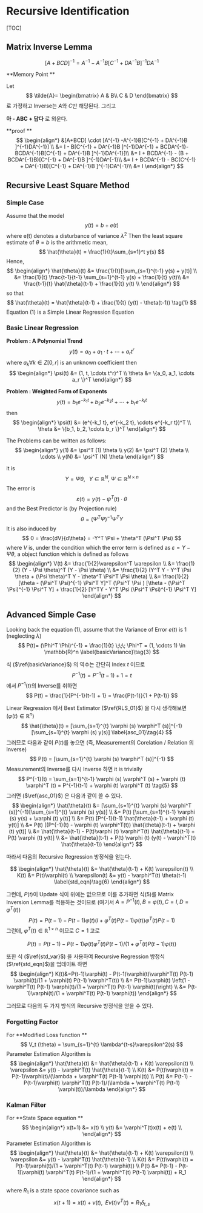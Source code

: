 Recursive Identification 
===

[TOC]

## Matrix Inverse Lemma

$$
[A + BCD]^{-1} = A^{-1} -A^{-1}B[C^{-1} + DA^{-1}B ]^{-1} DA^{-1}
$$

**Memory Point ** 

Let 
$$
\tilde{A}=
\begin{bmatrix}
A & B\\ 
C & D
\end{bmatrix}
$$
로 가정하고 Inverse는 $A$와 $C$만 해당된다. 그리고

**아 - ABC + 답다** 로 외운다. 



**proof **
$$
\begin{align*}
&[A+BCD] \cdot [A^{-1} -A^{-1}B[C^{-1} + DA^{-1}B ]^{-1}DA^{-1}] \\
&= I - B[C^{-1} + DA^{-1}B ]^{-1}DA^{-1} + BCDA^{-1}-BCDA^{-1}B[C^{-1} + DA^{-1}B ]^{-1}DA^{-1}]\\
 &= I + BCDA^{-1} - (B + BCDA^{-1}B)[C^{-1} + DA^{-1}B ]^{-1}DA^{-1}\\
 &= I + BCDA^{-1} - BC(C^{-1} + DA^{-1}B)[C^{-1} + DA^{-1}B ]^{-1}DA^{-1}\\
 &= I
\end{align*}
$$
## Recursive Least Square Method

### Simple Case 
Assume that the model 
$$
y(t) = b + e(t)
$$
where e(t) denotes a disturbance of variance $\lambda^2$
Then the least square estimate of $\theta = b$ is the arithmetic mean,
$$
\hat{\theta}(t) = \frac{1}{t}\sum_{s=1}^t y(s)
$$
Hence,
$$
\begin{align*}
\hat{\theta}(t) &= \frac{1}{t}[\sum_{s=1}^{t-1} y(s) + y(t)] \\
&= \frac{1}{t} \frac{t-1}{t-1} \sum_{s=1}^{t-1} y(s) + \frac{1}{t} y(t)\\
&= \frac{t-1}{t} \hat{\theta}(t-1) + \frac{1}{t} y(t) \\
\end{align*}
$$
so that
$$
\hat{\theta}(t) = \hat{\theta}(t-1) + \frac{1}{t} (y(t) - \theta(t-1)) \tag{1}
$$
Equation (1) is a Simple Linear Regression Equation

### Basic Linear Regression 
**Problem : A Polynomial Trend**
$$
y(t) = a_0 + a_1 \cdot t  + \cdots + a_r t^r
$$
where $a_k \forall k \in Z[0,r]$ is an unknown coefficient
then
$$
\begin{align*}
\psi(t) &= (1, t, \cdots t^r)^T \\
\theta  &= \{a_0, a_1, \cdots a_r \}^T
\end{align*}
$$

**Problem : Weighted Form of Exponents**
$$
y(t) = b_1 e^{-k_1 t} + b_2 e^{-k_2 t}  + \cdots + b_r e^{-k_r t}
$$
then
$$
\begin{align*}
\psi(t) &= (e^{-k_1 t}, e^{-k_2 t}, \cdots e^{-k_r t})^T \\
\theta  &= \{b_1, b_2, \cdots b_r \}^T
\end{align*}
$$

The Problems can be written as follows:
$$
\begin{align*}
y(1) &= \psi^T (1) \theta \\
y(2) &= \psi^T (2) \theta \\
\cdots \\
y(N) &= \psi^T (N) \theta 
\end{align*}
$$

it is 
$$
Y = \Psi \theta, \;\;\; Y \in \mathbb{R}^N, \; \Psi \in \mathbb{R}^{N \times n}
$$
The error is 
$$
\varepsilon(t) = y(t) - \psi^T(t) \cdot \theta
$$
and the Best Predictor is (by Projection rule)
$$
\theta = (\Psi^T \Psi)^{-1} \Psi^T Y \label{RLS_01}\tag{2}
$$
It is also induced by 
$$
0 = \frac{dV}{d\theta} =  -Y^T \Psi + \theta^T (\Psi^T \Psi)
$$
where $V$ is, under the condition which the error term is defined as $\varepsilon = Y - \Psi \theta$, a object function which is defined as follows
$$
\begin{align*}
V(t) &= \frac{1}{2}\varepsilon^T \varepsilon \\
&= \frac{1}{2} (Y - \Psi \theta)^T (Y - \Psi \theta) \\
&= \frac{1}{2} (Y^T Y  - Y^T \Psi \theta + (\Psi \theta)^T Y -  \theta^T \Psi^T \Psi \theta) \\
&= \frac{1}{2} [\theta - (\Psi^T \Psi)^{-1} \Psi^T Y]^T (\Psi^T \Psi ) [\theta - (\Psi^T \Psi)^{-1} \Psi^T Y] + \frac{1}{2} [Y^TY - Y^T \Psi (\Psi^T \Psi)^{-1} \Psi^T Y]
\end{align*}
$$

## Advanced Simple Case 

Looking back the equation (1), assume that the Variance of Error $e(t)$ is 1 (neglecting $\lambda$)
$$
P(t)= (\Phi^T \Phi)^{-1} = \frac{1}{t} \;\;\; \Phi^T = (1, \cdots 1) \in \mathbb{R}^n \label{basicVariance}\tag{3}
$$

식 ($\ref{basicVariance}$) 의 역수는 간단히 Index $t$ 이므로
$$
P^{-1}(t) = P^{-1}(t-1) + 1 = t
$$
에서 $P^{-1}(t)$의 Inverse를 취하면
$$
P(t) = \frac{1}{P^{-1}(t-1) + 1} = \frac{P(t-1)}{1 + P(t-1)}
$$

Linear Regression 에서 Best Estimator ($\ref{RLS_01}$) 을 다시 생각해보면 ($\varphi(t) \in \mathbb{R}^n$)
$$
\hat{\theta}(t) = [\sum_{s=1}^{t} \varphi (s) \varphi^T (s)]^{-1}[\sum_{s=1}^{t} \varphi (s) y(s)] \label{asc_01}\tag{4}
$$
그러므로 다음과 같이 $P(t)$를 놓으면 (즉, Measurement의 Corelation / Relation 의 Inverse)
$$
P(t) = [\sum_{s=1}^{t} \varphi (s) \varphi^T (s)]^{-1}
$$
Measurement의 Inverse를 다시 Inverse 하면 it is trivially
$$
P^{-1}(t) = \sum_{s=1}^{t-1} \varphi (s) \varphi^T (s) + \varphi (t) \varphi^T (t) = P^{-1}(t-1) + \varphi (t) \varphi^T (t) \tag{5}
$$
그러면 ($\ref{asc_01}$) 은 다음과 같이 쓸 수 있다.
$$
\begin{align*}
\hat{\theta}(t) &= [\sum_{s=1}^{t} \varphi (s) \varphi^T (s)]^{-1}[\sum_{s=1}^{t} \varphi (s) y(s)] \\
&= P(t) [\sum_{s=1}^{t-1} \varphi (s) y(s) + \varphi (t) y(t)] \\
&= P(t) [P^{-1}(t-1) \hat{\theta}(t-1) + \varphi (t) y(t)] \\
&= P(t) [(P^{-1}(t) - \varphi (t) \varphi^T(t)) \hat{\theta}(t-1) + \varphi (t) y(t)] \\
&= \hat{\theta}(t-1) - P(t)\varphi (t) \varphi^T(t) \hat{\theta}(t-1) + P(t) \varphi (t) y(t)] \\
&= \hat{\theta}(t-1) + P(t) \varphi (t) (y(t) - \varphi^T(t) \hat{\theta}(t-1))
\end{align*}
$$

따라서 다음의 Recursive Regression 방정식을 얻는다.

$$
\begin{align*}
\hat{\theta}(t) &= \hat{\theta}(t-1) + K(t) \varepsilon(t) \\
K(t) &= P(t)\varphi(t) \\
\varepsilon(t) &= y(t) - \varphi^T(t) \theta(t-1)
\label{std_eqn}\tag{6}
\end{align*}
$$

그런데, $P(t)$이 Update 식이 위에는 없으므로 이를 추가하면 식(5)를 Matrix Inversion Lemma를 적용하는 것이므로 (여기서 $A = P^{-1}(t), B=\varphi(t), C=I, D=\varphi^T(t)$)
$$
P(t) = P(t-1) - P(t-1)\varphi(t) (I + \varphi^T(t) P(t-1) \varphi(t)) \varphi^T(t) P(t-1)
$$
그런데, $\varphi^T(t) \in \mathbb{R}^{1 \times n}$ 이므로 $C = 1$ 고로 

$$
P(t) = P(t-1) - P(t-1)\varphi(t) \varphi^T(t) P(t-1)/(1 + \varphi^T(t) P(t-1) \varphi(t)) \label{std_var}\tag{7}
$$

또한 식 ($\ref{std_var}$) 을 사용하여 Recursive Regression 방정식 ($\ref{std_eqn}$)을 업데이트 하면 
$$
\begin{align*}
K(t)&=P(t-1)\varphi(t) - P(t-1)\varphi(t)\varphi^T(t) P(t-1) \varphi(t)/(1 + \varphi(t) P(t-1) 
\varphi^T(t)) \\
&= P(t-1)\varphi(t) \left(1 - \varphi^T(t) P(t-1) \varphi(t)/(1 + \varphi^T(t) P(t-1) \varphi(t))\right) \\
&= P(t-1)\varphi(t)/(1 + \varphi^T(t) P(t-1) \varphi(t))
\end{align*}
$$

그러므로 다음의 두 가지 방식의 Recursive 방정식을 얻을 수 있다.



### Forgetting Factor

For **Modified Loss function **
$$
V_t (\theta) = \sum_{s=1}^{t} \lambda^{t-s}\varepsilon^2(s)
$$
Parameter Estimation Algorithm is
$$
\begin{align*}
\hat{\theta}(t) &= \hat{\theta}(t-1) + K(t) \varepsilon(t) \\
\varepsilon &= y(t) - \varphi^T(t) \hat{\theta}(t-1) \\
K(t) &= P(t)\varphi(t) = P(t-1)\varphi(t)/(\lambda + \varphi^T(t) P(t-1) \varphi(t)) \\
P(t) &= P(t-1) - P(t-1)\varphi(t) \varphi^T(t) P(t-1)/(\lambda + \varphi^T(t) P(t-1) \varphi(t))/\lambda
\end{align*}
$$

### Kalman Filter

For **State Space equation **
$$
\begin{align*}
x(t+1) &= x(t) \\
y(t) &= \varphi^T(t)x(t) + e(t) \\
\end{align*}
$$
Parameter Estimation Algorithm is
$$
\begin{align*}
\hat{\theta}(t) &= \hat{\theta}(t-1) + K(t) \varepsilon(t) \\
\varepsilon &= y(t) - \varphi^T(t) \hat{\theta}(t-1) \\
K(t) &= P(t)\varphi(t) = P(t-1)\varphi(t)/(1 + \varphi^T(t) P(t-1) \varphi(t)) \\
P(t) &= P(t-1) - P(t-1)\varphi(t) \varphi^T(t) P(t-1)/(1 + \varphi^T(t) P(t-1) \varphi(t)) + R_1
\end{align*}
$$

where $R_1$ is a state space covariance such as
$$
x(t+1) = x(t) +\nu(t), \;\; E \nu(t) \nu^T(t) = R_1 \delta_{t,s}
$$